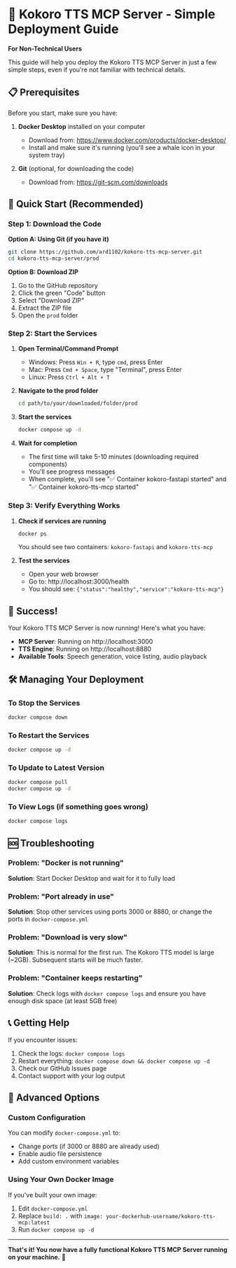 # 🚀 Kokoro TTS MCP Server - Simple Deployment Guide

**For Non-Technical Users**

This guide will help you deploy the Kokoro TTS MCP Server in just a few simple steps, even if you're not familiar with technical details.

## 📋 Prerequisites

Before you start, make sure you have:

1. **Docker Desktop** installed on your computer
   - Download from: https://www.docker.com/products/docker-desktop/
   - Install and make sure it's running (you'll see a whale icon in your system tray)

2. **Git** (optional, for downloading the code)
   - Download from: https://git-scm.com/downloads

## 🎯 Quick Start (Recommended)

### Step 1: Download the Code

**Option A: Using Git (if you have it)**
```bash
git clone https://github.com/ard1102/kokoro-tts-mcp-server.git
cd kokoro-tts-mcp-server/prod
```

**Option B: Download ZIP**
1. Go to the GitHub repository
2. Click the green "Code" button
3. Select "Download ZIP"
4. Extract the ZIP file
5. Open the `prod` folder

### Step 2: Start the Services

1. **Open Terminal/Command Prompt**
   - Windows: Press `Win + R`, type `cmd`, press Enter
   - Mac: Press `Cmd + Space`, type "Terminal", press Enter
   - Linux: Press `Ctrl + Alt + T`

2. **Navigate to the prod folder**
   ```bash
   cd path/to/your/downloaded/folder/prod
   ```

3. **Start the services**
   ```bash
   docker compose up -d
   ```

4. **Wait for completion**
   - The first time will take 5-10 minutes (downloading required components)
   - You'll see progress messages
   - When complete, you'll see "✅ Container kokoro-fastapi started" and "✅ Container kokoro-tts-mcp started"

### Step 3: Verify Everything Works

1. **Check if services are running**
   ```bash
   docker ps
   ```
   You should see two containers: `kokoro-fastapi` and `kokoro-tts-mcp`

2. **Test the services**
   - Open your web browser
   - Go to: http://localhost:3000/health
   - You should see: `{"status":"healthy","service":"kokoro-tts-mcp"}`

## 🎉 Success!

Your Kokoro TTS MCP Server is now running! Here's what you have:

- **MCP Server**: Running on http://localhost:3000
- **TTS Engine**: Running on http://localhost:8880
- **Available Tools**: Speech generation, voice listing, audio playback

## 🛠️ Managing Your Deployment

### To Stop the Services
```bash
docker compose down
```

### To Restart the Services
```bash
docker compose up -d
```

### To Update to Latest Version
```bash
docker compose pull
docker compose up -d
```

### To View Logs (if something goes wrong)
```bash
docker compose logs
```

## 🆘 Troubleshooting

### Problem: "Docker is not running"
**Solution**: Start Docker Desktop and wait for it to fully load

### Problem: "Port already in use"
**Solution**: Stop other services using ports 3000 or 8880, or change the ports in `docker-compose.yml`

### Problem: "Download is very slow"
**Solution**: This is normal for the first run. The Kokoro TTS model is large (~2GB). Subsequent starts will be much faster.

### Problem: "Container keeps restarting"
**Solution**: Check logs with `docker compose logs` and ensure you have enough disk space (at least 5GB free)

## 📞 Getting Help

If you encounter issues:

1. Check the logs: `docker compose logs`
2. Restart everything: `docker compose down && docker compose up -d`
3. Check our GitHub Issues page
4. Contact support with your log output

## 🔧 Advanced Options

### Custom Configuration

You can modify `docker-compose.yml` to:
- Change ports (if 3000 or 8880 are already used)
- Enable audio file persistence
- Add custom environment variables

### Using Your Own Docker Image

If you've built your own image:
1. Edit `docker-compose.yml`
2. Replace `build: .` with `image: your-dockerhub-username/kokoro-tts-mcp:latest`
3. Run `docker compose up -d`

---

**That's it! You now have a fully functional Kokoro TTS MCP Server running on your machine.** 🎊
